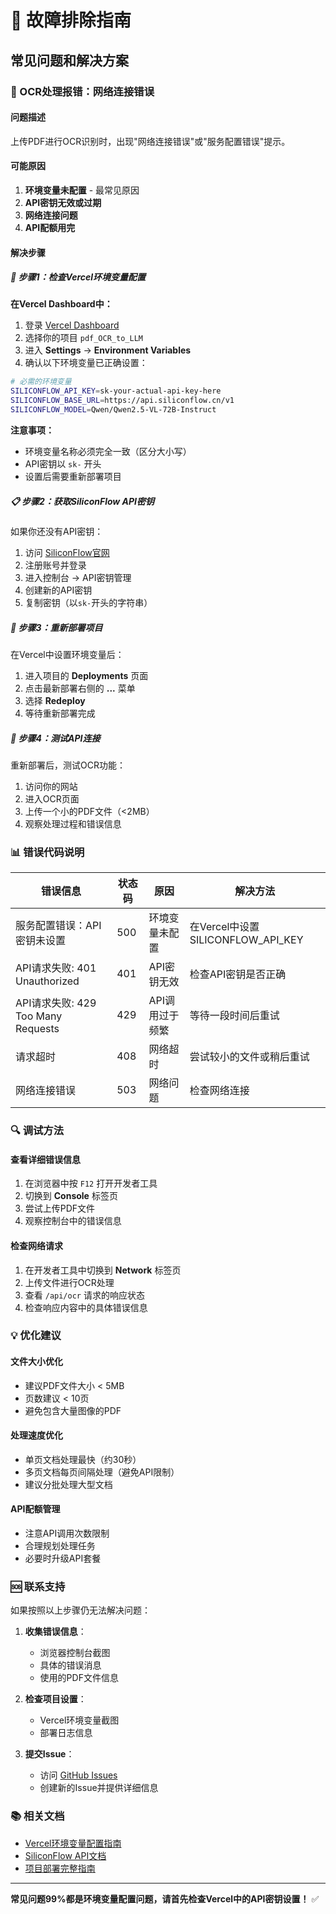 # 🔧 故障排除指南

## 常见问题和解决方案

### 🚨 OCR处理报错：网络连接错误

#### 问题描述
上传PDF进行OCR识别时，出现"网络连接错误"或"服务配置错误"提示。

#### 可能原因
1. **环境变量未配置** - 最常见原因
2. **API密钥无效或过期**
3. **网络连接问题**
4. **API配额用完**

#### 解决步骤

##### 🔑 步骤1：检查Vercel环境变量配置

**在Vercel Dashboard中：**

1. 登录 [Vercel Dashboard](https://vercel.com/dashboard)
2. 选择你的项目 `pdf_OCR_to_LLM`
3. 进入 **Settings** → **Environment Variables**
4. 确认以下环境变量已正确设置：

```bash
# 必需的环境变量
SILICONFLOW_API_KEY=sk-your-actual-api-key-here
SILICONFLOW_BASE_URL=https://api.siliconflow.cn/v1  
SILICONFLOW_MODEL=Qwen/Qwen2.5-VL-72B-Instruct
```

**注意事项：**
- 环境变量名称必须完全一致（区分大小写）
- API密钥以 `sk-` 开头
- 设置后需要重新部署项目

##### 📋 步骤2：获取SiliconFlow API密钥

如果你还没有API密钥：

1. 访问 [SiliconFlow官网](https://www.siliconflow.cn)
2. 注册账号并登录
3. 进入控制台 → API密钥管理
4. 创建新的API密钥
5. 复制密钥（以`sk-`开头的字符串）

##### 🔄 步骤3：重新部署项目

在Vercel中设置环境变量后：

1. 进入项目的 **Deployments** 页面
2. 点击最新部署右侧的 **...** 菜单
3. 选择 **Redeploy**
4. 等待重新部署完成

##### 🧪 步骤4：测试API连接

重新部署后，测试OCR功能：

1. 访问你的网站
2. 进入OCR页面
3. 上传一个小的PDF文件（<2MB）
4. 观察处理过程和错误信息

### 📊 错误代码说明

| 错误信息 | 状态码 | 原因 | 解决方法 |
|----------|--------|------|----------|
| 服务配置错误：API密钥未设置 | 500 | 环境变量未配置 | 在Vercel中设置SILICONFLOW_API_KEY |
| API请求失败: 401 Unauthorized | 401 | API密钥无效 | 检查API密钥是否正确 |
| API请求失败: 429 Too Many Requests | 429 | API调用过于频繁 | 等待一段时间后重试 |
| 请求超时 | 408 | 网络超时 | 尝试较小的文件或稍后重试 |
| 网络连接错误 | 503 | 网络问题 | 检查网络连接 |

### 🔍 调试方法

#### 查看详细错误信息

1. 在浏览器中按 `F12` 打开开发者工具
2. 切换到 **Console** 标签页
3. 尝试上传PDF文件
4. 观察控制台中的错误信息

#### 检查网络请求

1. 在开发者工具中切换到 **Network** 标签页
2. 上传文件进行OCR处理
3. 查看 `/api/ocr` 请求的响应状态
4. 检查响应内容中的具体错误信息

### 💡 优化建议

#### 文件大小优化
- 建议PDF文件大小 < 5MB
- 页数建议 < 10页
- 避免包含大量图像的PDF

#### 处理速度优化
- 单页文档处理最快（约30秒）
- 多页文档每页间隔处理（避免API限制）
- 建议分批处理大型文档

#### API配额管理
- 注意API调用次数限制
- 合理规划处理任务
- 必要时升级API套餐

### 🆘 联系支持

如果按照以上步骤仍无法解决问题：

1. **收集错误信息**：
   - 浏览器控制台截图
   - 具体的错误消息
   - 使用的PDF文件信息

2. **检查项目设置**：
   - Vercel环境变量截图
   - 部署日志信息

3. **提交Issue**：
   - 访问 [GitHub Issues](https://github.com/FF-Aiagent/pdf_OCR_to_LLM/issues)
   - 创建新的Issue并提供详细信息

### 📚 相关文档

- [Vercel环境变量配置指南](./deployment/VERCEL_DEPLOYMENT_CHECKLIST.md)
- [SiliconFlow API文档](https://docs.siliconflow.cn/)
- [项目部署完整指南](./deployment/DEPLOYMENT_SUCCESS.md)

---

**常见问题99%都是环境变量配置问题，请首先检查Vercel中的API密钥设置！** ✅ 